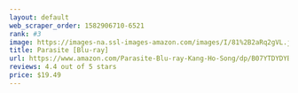 ```yaml
---
layout: default 
﻿web_scraper_order: 1582906710-6521
rank: #3
image: https://images-na.ssl-images-amazon.com/images/I/81%2B2aRq2gVL.jpg
title: Parasite [Blu-ray]
url: https://www.amazon.com/Parasite-Blu-ray-Kang-Ho-Song/dp/B07YTDYDYB/ref=zg_mw_movies-tv_3?_encoding=UTF8&psc=1&refRID=0STWD1YRS3TMPPRB8GBJ
reviews: 4.4 out of 5 stars
price: $19.49 
---
```

